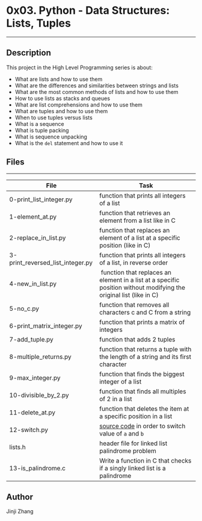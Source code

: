 # 0x03. Python - Data Structures: Lists, Tuples


---
## Description
This project in the High Level Programming series is about:
* What are lists and how to use them
* What are the differences and similarities between strings and lists
* What are the most common methods of lists and how to use them
* How to use lists as stacks and queues
* What are list comprehensions and how to use them
* What are tuples and how to use them
* When to use tuples versus lists
* What is a sequence
* What is tuple packing
* What is sequence unpacking
* What is the `del` statement and how to use it



## Files
---
File|Task
---|---
0-print_list_integer.py | function that prints all integers of a list
1-element_at.py | function that retrieves an element from a list like in C
2-replace_in_list.py | function that replaces an element of a list at a specific position (like in C)
3-print_reversed_list_integer.py | function that prints all integers of a list, in reverse order
4-new_in_list.py |  function that replaces an element in a list at a specific position without modifying the original list (like in C)
5-no_c.py | function that removes all characters c and C from a string
6-print_matrix_integer.py | function that prints a matrix of integers
7-add_tuple.py | function that adds 2 tuples
8-multiple_returns.py | function that returns a tuple with the length of a string and its first character
9-max_integer.py | function that finds the biggest integer of a list
10-divisible_by_2.py | function that finds all multiples of 2 in a list
11-delete_at.py | function that deletes the item at a specific position in a list
12-switch.py | [source code](https://github.com/holbertonschool/0x03.py/blob/master/12-switch_py) in order to switch value of `a` and `b`
lists.h | header file for linked list palindrome problem
13-is_palindrome.c | Write a function in C that checks if a singly linked list is a palindrome


## Author
Jinji Zhang
